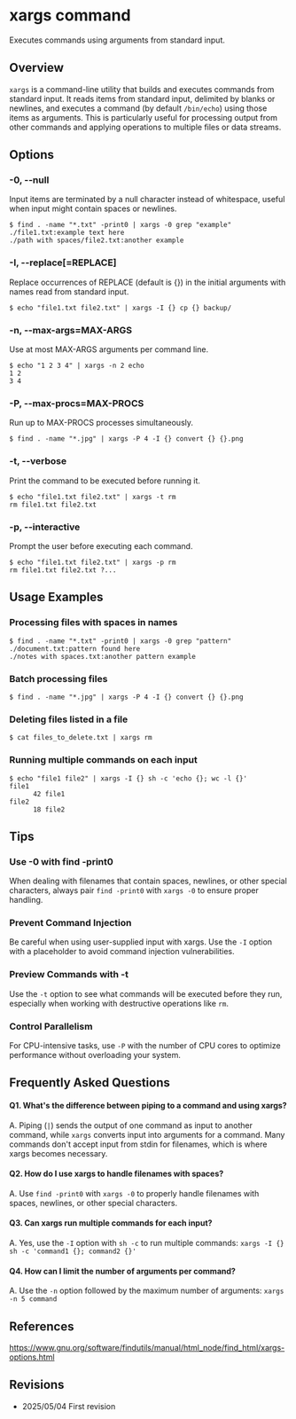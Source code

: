 # xargs command

Executes commands using arguments from standard input.

## Overview

`xargs` is a command-line utility that builds and executes commands from standard input. It reads items from standard input, delimited by blanks or newlines, and executes a command (by default `/bin/echo`) using those items as arguments. This is particularly useful for processing output from other commands and applying operations to multiple files or data streams.

## Options

### **-0, --null**

Input items are terminated by a null character instead of whitespace, useful when input might contain spaces or newlines.

```console
$ find . -name "*.txt" -print0 | xargs -0 grep "example"
./file1.txt:example text here
./path with spaces/file2.txt:another example
```

### **-I, --replace[=REPLACE]**

Replace occurrences of REPLACE (default is {}) in the initial arguments with names read from standard input.

```console
$ echo "file1.txt file2.txt" | xargs -I {} cp {} backup/
```

### **-n, --max-args=MAX-ARGS**

Use at most MAX-ARGS arguments per command line.

```console
$ echo "1 2 3 4" | xargs -n 2 echo
1 2
3 4
```

### **-P, --max-procs=MAX-PROCS**

Run up to MAX-PROCS processes simultaneously.

```console
$ find . -name "*.jpg" | xargs -P 4 -I {} convert {} {}.png
```

### **-t, --verbose**

Print the command to be executed before running it.

```console
$ echo "file1.txt file2.txt" | xargs -t rm
rm file1.txt file2.txt
```

### **-p, --interactive**

Prompt the user before executing each command.

```console
$ echo "file1.txt file2.txt" | xargs -p rm
rm file1.txt file2.txt ?...
```

## Usage Examples

### Processing files with spaces in names

```console
$ find . -name "*.txt" -print0 | xargs -0 grep "pattern"
./document.txt:pattern found here
./notes with spaces.txt:another pattern example
```

### Batch processing files

```console
$ find . -name "*.jpg" | xargs -P 4 -I {} convert {} {}.png
```

### Deleting files listed in a file

```console
$ cat files_to_delete.txt | xargs rm
```

### Running multiple commands on each input

```console
$ echo "file1 file2" | xargs -I {} sh -c 'echo {}; wc -l {}'
file1
      42 file1
file2
      18 file2
```

## Tips

### Use -0 with find -print0

When dealing with filenames that contain spaces, newlines, or other special characters, always pair `find -print0` with `xargs -0` to ensure proper handling.

### Prevent Command Injection

Be careful when using user-supplied input with xargs. Use the `-I` option with a placeholder to avoid command injection vulnerabilities.

### Preview Commands with -t

Use the `-t` option to see what commands will be executed before they run, especially when working with destructive operations like `rm`.

### Control Parallelism

For CPU-intensive tasks, use `-P` with the number of CPU cores to optimize performance without overloading your system.

## Frequently Asked Questions

#### Q1. What's the difference between piping to a command and using xargs?
A. Piping (`|`) sends the output of one command as input to another command, while `xargs` converts input into arguments for a command. Many commands don't accept input from stdin for filenames, which is where xargs becomes necessary.

#### Q2. How do I use xargs to handle filenames with spaces?
A. Use `find -print0` with `xargs -0` to properly handle filenames with spaces, newlines, or other special characters.

#### Q3. Can xargs run multiple commands for each input?
A. Yes, use the `-I` option with `sh -c` to run multiple commands: `xargs -I {} sh -c 'command1 {}; command2 {}'`

#### Q4. How can I limit the number of arguments per command?
A. Use the `-n` option followed by the maximum number of arguments: `xargs -n 5 command`

## References

https://www.gnu.org/software/findutils/manual/html_node/find_html/xargs-options.html

## Revisions

- 2025/05/04 First revision